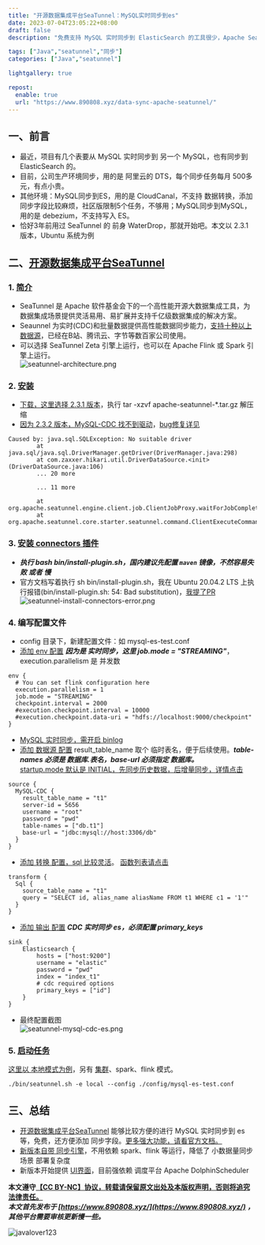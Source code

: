 ```yaml
---
title: "开源数据集成平台SeaTunnel：MySQL实时同步到es"
date: 2023-07-04T23:05:22+08:00
draft: false
description: "免费支持 MySQL 实时同步到 ElasticSearch 的工具很少，Apache SeaTunnel 是一个高性能开源大数据集成工具，提供灵活易用、易扩展并支持千亿级数据集成的解决方案，已经在B站、腾讯云、字节等数百家公司使用。"

tags: ["Java","seatunnel","同步"]
categories: ["Java","seatunnel"]

lightgallery: true

repost:
  enable: true
  url: "https://www.890808.xyz/data-sync-apache-seatunnel/"
---
```


<!--more-->

## 一、前言
- 最近，项目有几个表要从 MySQL 实时同步到 另一个 MySQL，也有同步到 ElasticSearch 的。
- 目前，公司生产环境同步，用的是 阿里云的 DTS，每个同步任务每月 500多元，有点小贵。
- 其他环境：MySQL同步到ES，用的是 CloudCanal，不支持 数据转换，添加同步字段比较麻烦，社区版限制5个任务，不够用；MySQL同步到MySQL，用的是 debezium，不支持写入 ES。
- 恰好3年前用过 SeaTunnel 的 前身 WaterDrop，那就开始吧。本文以 2.3.1 版本，Ubuntu 系统为例

## 二、[开源数据集成平台SeaTunnel](https://github.com/apache/seatunnel)
### 1. [简介](https://seatunnel.apache.org/docs/2.3.1/about)   
- SeaTunnel 是 Apache 软件基金会下的一个高性能开源大数据集成工具，为数据集成场景提供灵活易用、易扩展并支持千亿级数据集成的解决方案。
- Seaunnel 为实时(CDC)和批量数据提供高性能数据同步能力，[支持十种以上数据源](https://seatunnel.apache.org/docs/2.3.1/Connector-v2-release-state)，已经在B站、腾讯云、字节等数百家公司使用。 
- 可以选择 SeaTunnel Zeta 引擎上运行，也可以在 Apache Flink 或 Spark 引擎上运行。   
![seatunnel-architecture.png](https://img.890808.xyz/file/javalover123/2023/07/seatunnel-architecture.png)


### 2. [安装](https://seatunnel.apache.org/docs/2.3.1/start-v2/locally/deployment#step-1-prepare-the-environment)
- [下载，这里选择 2.3.1 版本](https://seatunnel.apache.org/download/)，执行 tar -xzvf apache-seatunnel-*.tar.gz 解压缩  
- [因为 2.3.2 版本，MySQL-CDC 找不到驱动](https://github.com/apache/seatunnel/issues/4959)，[bug修复详见](https://github.com/apache/seatunnel/pull/4945/files)   
```
Caused by: java.sql.SQLException: No suitable driver
        at java.sql/java.sql.DriverManager.getDriver(DriverManager.java:298)
        at com.zaxxer.hikari.util.DriverDataSource.<init>(DriverDataSource.java:106)
        ... 20 more

        ... 11 more

        at org.apache.seatunnel.engine.client.job.ClientJobProxy.waitForJobComplete(ClientJobProxy.java:122)
        at org.apache.seatunnel.core.starter.seatunnel.command.ClientExecuteCommand.execute(ClientExecuteCommand.java:181)
```

### 3. [安装 connectors 插件](https://seatunnel.apache.org/docs/2.3.1/start-v2/locally/deployment#step-3-install-connectors-plugin)
- ***执行 bash bin/install-plugin.sh，国内建议先配置 `maven` 镜像，不然容易失败 或者 慢***
- 官方文档写着执行 sh bin/install-plugin.sh，我在 Ubuntu 20.04.2 LTS 上执行报错(bin/install-plugin.sh: 54: Bad substitution)，[我提了PR](https://github.com/apache/seatunnel-website/pull/253)   
![seatunnel-install-connectors-error.png](https://img.890808.xyz/file/javalover123/2023/07/seatunnel-install-connectors-error.png)


### 4. 编写配置文件
- config 目录下，新建配置文件：如 mysql-es-test.conf
- [添加 env 配置](https://seatunnel.apache.org/docs/2.3.1/start-v2/locally/quick-start-seatunnel-engine#step-2-add-job-config-file-to-define-a-job)
***因为是 实时同步，这里 job.mode = "STREAMING"***，execution.parallelism 是 并发数   
```
env {
  # You can set flink configuration here
  execution.parallelism = 1
  job.mode = "STREAMING"
  checkpoint.interval = 2000
  #execution.checkpoint.interval = 10000
  #execution.checkpoint.data-uri = "hdfs://localhost:9000/checkpoint"
}
```

- [MySQL 实时同步，需开启 binlog](https://debezium.io/documentation/reference/1.6/connectors/mysql.html#setting-up-mysql)
- [添加 数据源 配置](https://seatunnel.apache.org/docs/2.3.1/connector-v2/source/MySQL-CDC#options)
result_table_name 取个 临时表名，便于后续使用。***table-names 必须是 数据库.表名，base-url 必须指定 数据库。***   
[startup.mode 默认是 INITIAL，先同步历史数据，后增量同步，详情点击](https://github.com/apache/seatunnel/blob/3cd51b6defd3ddd3b011cf0f6b48f3c209bf9d22/seatunnel-connectors-v2/connector-cdc/connector-cdc-base/src/main/java/org/apache/seatunnel/connectors/cdc/base/option/StartupMode.java#L27)   
```
source {
  MySQL-CDC {
    result_table_name = "t1"
    server-id = 5656
    username = "root"
    password = "pwd"
    table-names = ["db.t1"]
    base-url = "jdbc:mysql://host:3306/db"
  }
}
```

- [添加 转换 配置，sql 比较灵活](https://seatunnel.apache.org/docs/2.3.1/transform-v2/sql#options)。
[函数列表请点击](https://seatunnel.apache.org/docs/2.3.1/transform-v2/sql-functions)   
```
transform {
  Sql {
    source_table_name = "t1"
    query = "SELECT id, alias_name aliasName FROM t1 WHERE c1 = '1'"
  }
}
```

- [添加 输出 配置](https://seatunnel.apache.org/docs/2.3.1/connector-v2/sink/Elasticsearch#options)
***CDC 实时同步 es，必须配置 primary_keys***   
```
sink {
    Elasticsearch {
        hosts = ["host:9200"]
        username = "elastic"
        password = "pwd"
        index = "index_t1"
        # cdc required options
        primary_keys = ["id"]
    }
}
```

- 最终配置截图   
![seatunnel-mysql-cdc-es.png](https://img.890808.xyz/file/javalover123/2023/07/seatunnel-mysql-cdc-es.png)


### 5. [启动任务](https://seatunnel.apache.org/docs/2.3.1/start-v2/locally/quick-start-seatunnel-engine#step-3-run-seatunnel-application)   
[这里以 本地模式为例](https://seatunnel.apache.org/docs/2.3.1/seatunnel-engine/local-mode)，另有 [集群](https://seatunnel.apache.org/docs/2.3.1/seatunnel-engine/deployment)、spark、flink 模式。   
```shell
./bin/seatunnel.sh -e local --config ./config/mysql-es-test.conf
```

## 三、总结
- [开源数据集成平台SeaTunnel](https://github.com/apache/seatunnel) 能够比较方便的进行 MySQL 实时同步到 es 等，免费，还方便添加 同步字段。[更多强大功能，请看官方文档。](https://seatunnel.apache.org/docs/2.3.1/about)
- [新版本自带 同步引擎](https://seatunnel.apache.org/docs/2.3.1/seatunnel-engine/about)，不用依赖 spark、flink 等运行，降低了 小数据量同步场景 部署复杂度
- 新版本开始提供 [UI界面](https://github.com/apache/seatunnel-web)，目前强依赖 调度平台 Apache DolphinScheduler

**本文遵守[【CC BY-NC】协议，转载请保留原文出处及本版权声明，否则将追究法律责任。](https://creativecommons.org/licenses/by-nc/4.0/)**   
***本文首先发布于 [https://www.890808.xyz/](https://www.890808.xyz/) ，其他平台需要审核更新慢一些。***   

![javalover123](https://img.890808.xyz/file/javalover123/2023/04/688b88cfd4ed9f6fcd56828b849ce47c.jpg)